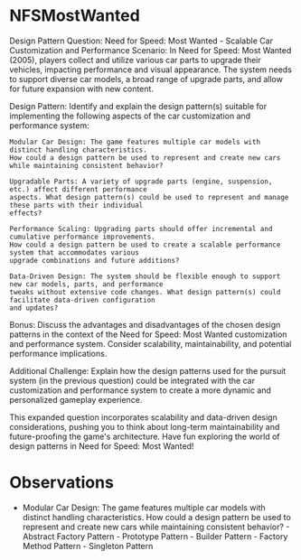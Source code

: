 # NFSMostWanted

Design Pattern Question: Need for Speed: Most Wanted - Scalable Car Customization and Performance
Scenario: In Need for Speed: Most Wanted (2005), players collect and utilize various car parts to 
upgrade their vehicles, impacting performance and visual appearance. The system needs to support 
diverse car models, a broad range of upgrade parts, and allow for future expansion with new content.

Design Pattern: Identify and explain the design pattern(s) suitable for implementing the following 
aspects of the car customization and performance system:

	Modular Car Design: The game features multiple car models with distinct handling characteristics. 
	How could a design pattern be used to represent and create new cars while maintaining consistent behavior?

	Upgradable Parts: A variety of upgrade parts (engine, suspension, etc.) affect different performance 
	aspects. What design pattern(s) could be used to represent and manage these parts with their individual 
	effects?

	Performance Scaling: Upgrading parts should offer incremental and cumulative performance improvements. 
	How could a design pattern be used to create a scalable performance system that accommodates various 
	upgrade combinations and future additions?

	Data-Driven Design: The system should be flexible enough to support new car models, parts, and performance 
	tweaks without extensive code changes. What design pattern(s) could facilitate data-driven configuration 
	and updates?

Bonus: Discuss the advantages and disadvantages of the chosen design patterns in the context of the Need 
for Speed: Most Wanted customization and performance system. Consider scalability, maintainability, and 
potential performance implications.

Additional Challenge: Explain how the design patterns used for the pursuit system (in the previous question) 
could be integrated with the car customization and performance system to create a more dynamic and personalized 
gameplay experience.

This expanded question incorporates scalability and data-driven design considerations, pushing you to think 
about long-term maintainability and future-proofing the game's architecture. Have fun exploring the world of 
design patterns in Need for Speed: Most Wanted!

# Observations

- Modular Car Design: The game features multiple car models with distinct handling characteristics. 
	How could a design pattern be used to represent and create new cars while maintaining consistent behavior?
		- Abstract Factory Pattern
		- Prototype Pattern
		- Builder Pattern
		- Factory Method Pattern
		- Singleton Pattern